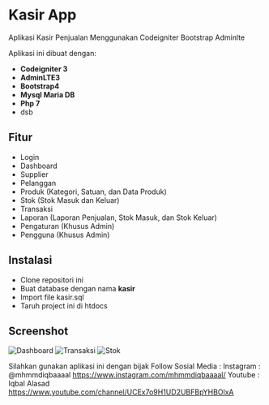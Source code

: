 # Kasir App
Aplikasi Kasir Penjualan Menggunakan Codeigniter Bootstrap Adminlte

Aplikasi ini dibuat dengan:
* **Codeigniter 3**
* **AdminLTE3**
* **Bootstrap4**
* **Mysql Maria DB**
* **Php 7**
* dsb

## Fitur

* Login
* Dashboard
* Supplier
* Pelanggan
* Produk (Kategori, Satuan, dan Data Produk)
* Stok (Stok Masuk dan Keluar)
* Transaksi
* Laporan (Laporan Penjualan, Stok Masuk, dan Stok Keluar)
* Pengaturan (Khusus Admin)
* Pengguna (Khusus Admin)

## Instalasi

* Clone repositori ini
* Buat database dengan nama **kasir**
* Import file kasir.sql
* Taruh project ini di htdocs

## Screenshot

![Dashboard](https://i.ibb.co/3vV25Gv/dashboard.png)
![Transaksi](https://i.ibb.co/25jpLqL/transaksi.png)
![Stok](https://i.ibb.co/f4XF8MN/stok.png)

Silahkan gunakan aplikasi ini dengan bijak
Follow Sosial Media :
Instagram : @mhmmdiqbaaaal https://www.instagram.com/mhmmdiqbaaaal/
Youtube   : Iqbal Alasad   https://www.youtube.com/channel/UCEx7o9H1UD2UBFBpYHBOlxA